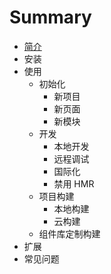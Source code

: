 # Summary

* [简介](README.md)
* 安装
* 使用
   * 初始化
       * 新项目
       * 新页面
       * 新模块
   * 开发
       * 本地开发
       * 远程调试
       * 国际化
       * 禁用 HMR
   * 项目构建
       * 本地构建
       * 云构建
   * 组件库定制构建
* 扩展
* 常见问题

